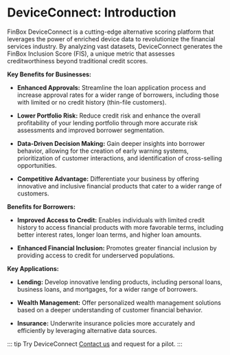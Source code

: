 # DeviceConnect: Introduction

FinBox DeviceConnect is a cutting-edge alternative scoring platform that leverages the power of enriched device data to revolutionize the financial services industry. By analyzing vast datasets, DeviceConnect generates the FinBox Inclusion Score (FIS), a unique metric that assesses creditworthiness beyond traditional credit scores.

**Key Benefits for Businesses:**

- **Enhanced Approvals:** Streamline the loan application process and increase approval rates for a wider range of borrowers, including those with limited or no credit history (thin-file customers).

- **Lower Portfolio Risk:** Reduce credit risk and enhance the overall profitability of your lending portfolio through more accurate risk assessments and improved borrower segmentation.

- **Data-Driven Decision Making:** Gain deeper insights into borrower behavior, allowing for the creation of early warning systems, prioritization of customer interactions, and identification of cross-selling opportunities.

- **Competitive Advantage:** Differentiate your business by offering innovative and inclusive financial products that cater to a wider range of customers.

**Benefits for Borrowers:**

- **Improved Access to Credit:** Enables individuals with limited credit history to access financial products with more favorable terms, including better interest rates, longer loan terms, and higher loan amounts.

- **Enhanced Financial Inclusion:** Promotes greater financial inclusion by providing access to credit for underserved populations.

**Key Applications:**

- **Lending:** Develop innovative lending products, including personal loans, business loans, and mortgages, for a wider range of borrowers.

- **Wealth Management:** Offer personalized wealth management solutions based on a deeper understanding of customer financial behavior.

- **Insurance:** Underwrite insurance policies more accurately and efficiently by leveraging alternative data sources.

::: tip Try DeviceConnect
[Contact us](https://finbox.in/contact-us) and request for a pilot.
:::
